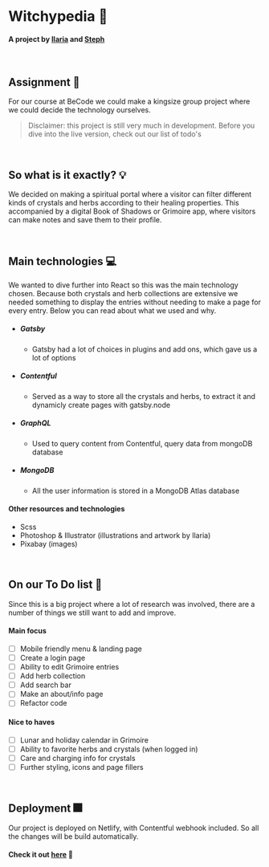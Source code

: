 # Witchypedia :crystal_ball:

#### A project by [Ilaria](https://github.com/ilaria-orlando) and [Steph](https://github.com/Steeeeeph)

<br>

## Assignment :page_with_curl:

For our course at BeCode we could make a kingsize group project where we could decide the technology
ourselves. 

> Disclaimer: this project is still very much in development. Before you dive into the live version, check out our list of todo's

<br>

## So what is it exactly? :bulb:
We decided on making a spiritual portal where a visitor can filter different kinds of crystals and herbs according to their healing properties. This accompanied by a digital Book of Shadows or Grimoire app, where visitors can make notes and save them to their profile.

<br>

## Main technologies :computer:
We wanted to dive further into React so this was the main technology chosen. Because both crystals and herb collections are extensive we needed something to display the entries without needing to make a page for every entry.
Below you can read about what we used and why.

   
- ##### Gatsby
    - Gatsby had a lot of choices in plugins and add ons, which gave us a lot of options
- ##### Contentful
    - Served as a way to store all the crystals and herbs, to extract it and dynamicly create pages with gatsby.node
- ##### GraphQL
    - Used to query content from Contentful, query data from mongoDB database
- ##### MongoDB
    - All the user information is stored in a MongoDB Atlas database
    
#### Other resources and technologies

- Scss
- Photoshop & Illustrator (illustrations and artwork by Ilaria)
- Pixabay (images)

<br>

## On our To Do list :construction:
Since this is a big project where a lot of research was involved, there are a number of things we still want to add and improve.

#### Main focus
- [ ] Mobile friendly menu & landing page
- [ ] Create a login page
- [ ] Ability to edit Grimoire entries
- [ ] Add herb collection
- [ ] Add search bar
- [ ] Make an about/info page
- [ ] Refactor code

#### Nice to haves
- [ ] Lunar and holiday calendar in Grimoire
- [ ] Ability to favorite herbs and crystals (when logged in)
- [ ] Care and charging info for crystals
- [ ] Further styling, icons and page fillers

<br>

## Deployment :fireworks:
Our project is deployed on Netlify, with Contentful webhook included. So all the changes will be build automatically.

#### Check it out [here](https://witchypedia.netlify.app/)  :star2:
    

    
         